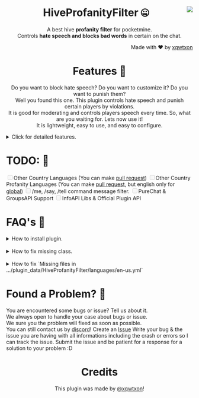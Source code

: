 <h1 align=center>HiveProfanityFilter 🤐<img src="https://encrypted-tbn0.gstatic.com/images?q=tbn:ANd9GcTo_I1YNhoqj3CjtaaK3UCCMc25Qfb2ZTxAvA&usqp=CAU" align="right"></h1>
<p align=center>A best hive <b>profanity filter</b> for pocketmine.<br>Controls <b>hate speech and blocks bad words</b> in certain on the chat.</p>
<p align=right>Made with ❤ by <a href="https://github.com/xqwtxon">xqwtxon</a></p>
<h1 align=center>Features 🎈</h1>
<p align="center">
Do you want to block hate speech? Do you want to customize it? Do you want to punish them?<br>
Well you found this one. This plugin controls hate speech and punish certain players by violations.<br>
It is good for moderating and controls players speech every time. So, what are you waiting for. Lets now use it!<br>
It is lightweight, easy to use, and easy to configure.
	<details>
		<summary>Click for detailed features.</summary>
		<input type="checkbox" checked disabled>UI (FormAPI)</input>
		<input type="checkbox" checked disabled>Profanity Command.</input>
		<input type="checkbox" checked disabled>Profanity Filter Types!</input>
		<input type="checkbox" checked disabled>Custom Languages!</input>
		<input type="checkbox" checked disabled>Easy to configure.</input>
	</details> 
</p>

<h1 align=left>TODO: 🎯</h1>
<p align=left>
		<input type="checkbox" disabled>Other Country Languages (You can make <a href="https://github.com/xqwtxon/HiveProfanityFilter/pulls">pull request</a>)</input>
		<input type="checkbox" disabled>Other Country Profanity Languages (You can make <a href="https://github.com/xqwtxon/HiveProfanityFilter/pulls">pull request</a>, but english only for <a href="https://github.com/xqwtxon/HiveProfanityFilter/blob/main/resources/banned-words.yml">global</a>)</input>
		<input type="checkbox" disabled>/me, /say, /tell command message filter.</input>
		<input type="checkbox" disabled>PureChat & GroupsAPI Support</input>
		<input type="checkbox" disabled>InfoAPI Libs & Official Plugin API</input>
</p>

<h1 align=left>FAQ's 🤷‍</h1>
<p align=left>
	<details>
		<summary>How to install plugin.</summary>
		<list>You must have <a href="https://pmmp.io/">pocketmine server</a> running on your platform.</list>
		<list>Download plugin on <a href="https://poggit.pmmp.io/p/HiveProfanityFilter">poggit</a>.</list>
		<list>Move your downloaded plugin to pocketmine server files, and move it to <code>plugin_data</code></list>
		<list>Then start your server by running it.</list>
	</details>
	<br>
	<details>
		<summary>How to fix missing class.</summary>
		<p>
			Well, as pocketmine 4.0 is released. This plugin uses <code>src-namespace-prefix</code>.<br>
			If you are experience this issue. Move up your pocketmine-mp to latest version that can be download here in <a href="https://github.com/pmmp/PocketMine-MP/releases">pocketmine releases</a>
		</p>
	</details>
	<br>
	<details>
		<summary>How to fix `Missing files in .../plugin_data/HiveProfanityFilter/languages/en-us.yml`</summary>
		<p>
			Well, if you experience this issue. Try to delete languages folder located in <code>plugin_data</code> of plugin.<br>
			Or fix this by deleting <code>config.yml</code>.
		</p>
	</details>
</p>

<h1 align=left>Found a Problem? 🧤</h1>
<p align=left>
	You are encountered some bugs or issue? Tell us about it.<br>
	We always open to handle your case about bugs or issue.<br>
	We sure you the problem will fixed as soon as possible.<br>
	<list>You can still contact us by <a href="https://discord.gg/v2rNeHaptd">discord</a>!</list>
	<list>Create an <a href="https://github.com/xqwtxon/HiveProfanityFilter/issues">Issue</a></list>
	<list>Write your bug & the issue you are having with all informations including the crash or errors so I can track the issue.</list>
	<list>Submit the issue and be patient for a response for a solution to your problem :D</list>
</p>

<h1 align=center>Credits</h1>
<p align=center>This plugin was made by <a href="https://github.com/xqwtxon/">@xqwtxon</a>!</p>